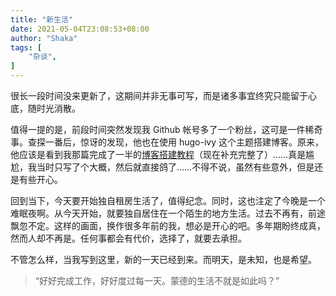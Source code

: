 ```yaml
---
title: "新生活"
date: 2021-05-04T23:08:53+08:00
author: "Shaka"
tags: [
    "杂谈",
]
---
```


很长一段时间没来更新了，这期间并非无事可写，而是诸多事宜终究只能留于心底，随时光消散。

值得一提的是，前段时间突然发现我 Github 帐号多了一个粉丝，这可是一件稀奇事。查探一番后，惊讶的发现，他也在使用 hugo-ivy 这个主题搭建博客。原来，他应该是看到我那篇完成了一半的[博客搭建教程](https://lzxqaq.com/post/2021-1-2/)（现在补充完整了）……真是尴尬，我当时只写了个大概，然后就直接鸽了……不得不说，虽然有些意外，但是还是有些开心。

回到当下，今天要开始独自租房生活了，值得纪念。同时，这也注定了今晚是一个难眠夜啊。从今天开始，就要独自居住在一个陌生的地方生活。过去不再有，前途飘忽不定。这样的画面，换作很多年前的我，想必是开心的吧。多年期盼终成真，然而人却不再是。任何事都会有代价，选择了，就要去承担。

不管怎么样，当我写到这里，新的一天已经到来。而明天，是未知，也是希望。

> “好好完成工作，好好度过每一天。蒙德的生活不就是如此吗？”

